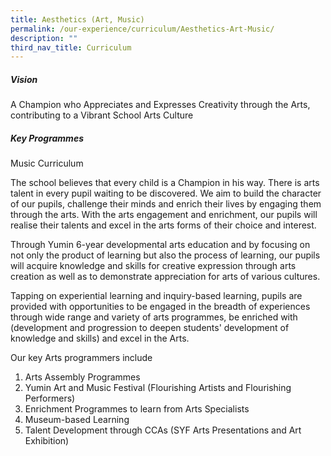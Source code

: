 ```yaml
---
title: Aesthetics (Art, Music)
permalink: /our-experience/curriculum/Aesthetics-Art-Music/
description: ""
third_nav_title: Curriculum
---
```

##### **Vision**
A Champion who Appreciates and Expresses Creativity through the Arts, contributing to a Vibrant School Arts Culture

##### **Key Programmes**

Music Curriculum

The school believes that every child is a Champion in his way. There is arts talent in every pupil waiting to be discovered. We aim to build the character of our pupils, challenge their minds and enrich their lives by engaging them through the arts. With the arts engagement and enrichment, our pupils will realise their talents and excel in the arts forms of their choice and interest.
  

Through Yumin 6-year developmental arts education and by focusing on not only the product of learning but also the process of learning, our pupils will acquire knowledge and skills for creative expression through arts creation as well as to demonstrate appreciation for arts of various cultures.


Tapping on experiential learning and inquiry-based learning, pupils are provided with opportunities to be engaged in the breadth of experiences through wide range and variety of arts programmes, be enriched with (development and progression to deepen students' development of knowledge and skills) and excel in the Arts.

Our key Arts programmers include
1. Arts Assembly Programmes
2. Yumin Art and Music Festival (Flourishing Artists and Flourishing Performers)
3. Enrichment Programmes to learn from Arts Specialists
4. Museum-based Learning
5. Talent Development through CCAs (SYF Arts Presentations and Art Exhibition)

  


  


